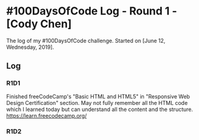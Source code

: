 # #100DaysOfCode Log - Round 1 - [Cody Chen]

The log of my #100DaysOfCode challenge. Started on [June 12, Wednesday, 2019].

## Log

### R1D1 
Finished freeCodeCamp's "Basic HTML and HTML5" in "Responsive Web Design Certification" section. May not fully remember all the HTML code which I learned today but can understand all the content and the structure. https://learn.freecodecamp.org/

### R1D2
